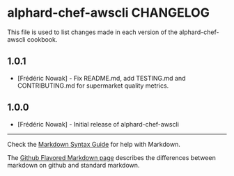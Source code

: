 # alphard-chef-awscli CHANGELOG

This file is used to list changes made in each version of the alphard-chef-awscli cookbook.

## 1.0.1
- [Frédéric Nowak] - Fix README.md, add TESTING.md and CONTRIBUTING.md for supermarket quality metrics.

## 1.0.0
- [Frédéric Nowak] - Initial release of alphard-chef-awscli

- - -
Check the [Markdown Syntax Guide](http://daringfireball.net/projects/markdown/syntax) for help with Markdown.

The [Github Flavored Markdown page](http://github.github.com/github-flavored-markdown/) describes the differences between markdown on github and standard markdown.
